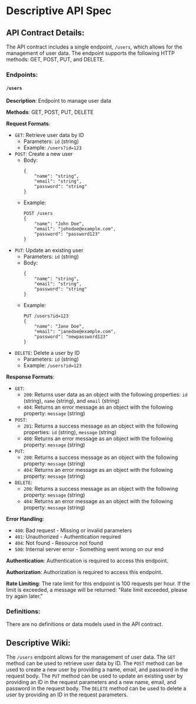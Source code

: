 # Descriptive API Spec

## API Contract Details:

The API contract includes a single endpoint, `/users`, which allows for the management of user data. The endpoint supports the following HTTP methods: GET, POST, PUT, and DELETE. 

### Endpoints:

#### `/users`

**Description**: Endpoint to manage user data

**Methods**: GET, POST, PUT, DELETE

**Request Formats**:
- `GET`: Retrieve user data by ID
  - Parameters: `id` (string)
  - Example: `/users?id=123`
- `POST`: Create a new user
  - Body: 
    ```
    {
        "name": "string",
        "email": "string",
        "password": "string"
    }
    ```
  - Example: 
    ```
    POST /users
    {
        "name": "John Doe",
        "email": "johndoe@example.com",
        "password": "password123"
    }
    ```
- `PUT`: Update an existing user
  - Parameters: `id` (string)
  - Body: 
    ```
    {
        "name": "string",
        "email": "string",
        "password": "string"
    }
    ```
  - Example: 
    ```
    PUT /users?id=123
    {
        "name": "Jane Doe",
        "email": "janedoe@example.com",
        "password": "newpassword123"
    }
    ```
- `DELETE`: Delete a user by ID
  - Parameters: `id` (string)
  - Example: `/users?id=123`

**Response Formats**:
- `GET`: 
  - `200`: Returns user data as an object with the following properties: `id` (string), `name` (string), and `email` (string)
  - `404`: Returns an error message as an object with the following property: `message` (string)
- `POST`: 
  - `201`: Returns a success message as an object with the following properties: `id` (string), `message` (string)
  - `400`: Returns an error message as an object with the following property: `message` (string)
- `PUT`: 
  - `200`: Returns a success message as an object with the following property: `message` (string)
  - `404`: Returns an error message as an object with the following property: `message` (string)
- `DELETE`: 
  - `200`: Returns a success message as an object with the following property: `message` (string)
  - `404`: Returns an error message as an object with the following property: `message` (string)

**Error Handling**:
- `400`: Bad request - Missing or invalid parameters
- `401`: Unauthorized - Authentication required
- `404`: Not found - Resource not found
- `500`: Internal server error - Something went wrong on our end

**Authentication**: Authentication is required to access this endpoint.

**Authorization**: Authorization is required to access this endpoint.

**Rate Limiting**: The rate limit for this endpoint is 100 requests per hour. If the limit is exceeded, a message will be returned: "Rate limit exceeded, please try again later."

### Definitions:

There are no definitions or data models used in the API contract.

## Descriptive Wiki:

The `/users` endpoint allows for the management of user data. The `GET` method can be used to retrieve user data by ID. The `POST` method can be used to create a new user by providing a name, email, and password in the request body. The `PUT` method can be used to update an existing user by providing an ID in the request parameters and a new name, email, and password in the request body. The `DELETE` method can be used to delete a user by providing an ID in the request parameters.

